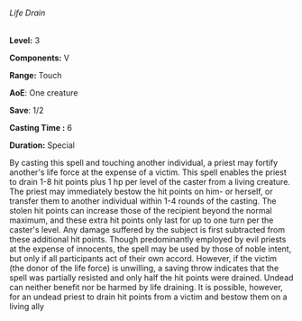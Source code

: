 ###### Life Drain

**Level:** 3

**Components:** V

**Range:** Touch

**AoE**: One creature

**Save**: 1/2

**Casting Time :** 6

**Duration:** Special

By casting this spell and touching another individual, a priest may fortify another's life force at the expense of a victim. This spell enables the priest to drain 1-8 hit points plus 1 hp per level of the caster from a living creature. The priest may immediately bestow the hit points on him- or herself, or transfer them to another individual within 1-4 rounds of the casting. The stolen hit points can increase those of the recipient beyond the normal maximum, and these extra hit points only last for up to one turn per the caster's level. Any damage suffered by the subject is first subtracted from these additional hit points. Though predominantly employed by evil priests at the expense of innocents, the spell may be used by those of noble intent, but only if all participants act of their own accord. However, if the victim (the donor of the life force) is unwilling, a saving throw indicates that the spell was partially resisted and only half the hit points were drained. Undead can neither benefit nor be harmed by life draining. It is possible, however, for an undead priest to drain hit points from a victim and bestow them on a living ally